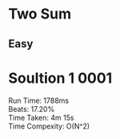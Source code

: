 Two Sum
=========
Easy
----------
# Soultion 1 0001  
Run Time: 1788ms  
Beats: 17.20%  
Time Taken: 4m 15s  
Time Compexity: O(N^2)  
